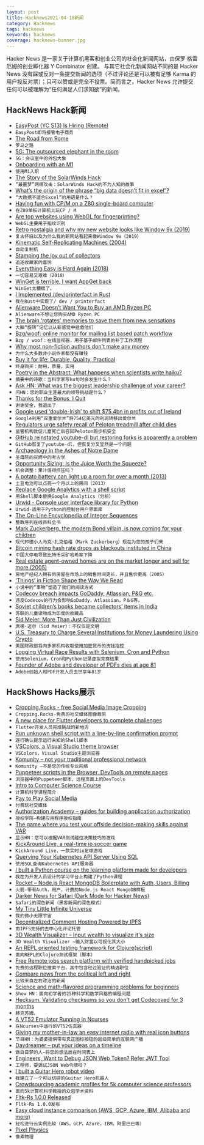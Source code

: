```yaml
---
layout: post
title: Hacknews2021-04-18新闻
category: Hacknews
tags: hacknews
keywords: hacknews
coverage: hacknews-banner.jpg
---
```


Hacker News 是一家关于计算机黑客和创业公司的社会化新闻网站，由保罗·格雷厄姆的创业孵化器 Y Combinator 创建。
与其它社会化新闻网站不同的是 Hacker News 没有踩或反对一条提交新闻的选项（不过评论还是可以被有足够 Karma 的用户投反对票）；只可以赞或是完全不投票。简而言之，Hacker News 允许提交任何可以被理解为“任何满足人们求知欲”的新闻。

## HackNews Hack新闻


- [EasyPost (YC S13) Is Hiring (Remote)](https://www.easypost.com/careers)
- `EasyPost即将接管电子商务`
- [The Road from Rome](https://aeon.co/essays/how-the-fall-of-the-roman-empire-paved-the-road-to-modernity)
- `罗马之路`
- [5G: The outsourced elephant in the room](https://berthub.eu/articles/posts/5g-elephant-in-the-room/)
- `5G：会议室中的外包大象`
- [Onboarding with an M1](https://authzed.com/blog/onboarding-with-an-m1/)
- `使用M1入职`
- [The Story of the SolarWinds Hack](https://www.npr.org/2021/04/16/985439655/a-worst-nightmare-cyberattack-the-untold-story-of-the-solarwinds-hack)
- `“最噩梦”网络攻击：SolarWinds Hack的不为人知的故事`
- [What’s the origin of the phrase “big data doesn’t fit in excel”?](https://shkspr.mobi/blog/2021/04/whats-the-origin-of-the-phrase-big-data-doesnt-fit-in-excel/)
- `“大数据不适合Excel”的用语是什么？`
- [Having fun with CP/M on a Z80 single-board computer](https://blog.steve.fi/having_fun_with_cp_m_on_a_z80_single_board_computer_.html)
- `在Z80单板计算机上玩CP / M`
- [Are top websites using WebGL for fingerprinting?](https://jonatron.github.io/webgl-fingerprinting/)
- `WebGL主要用于指纹识别`
- [Retro nostalgia and why my new website looks like Window 9x (2019)](https://ash.ms/2019-10-02/retro-website-launch/)
- `复古怀旧以及为什么我的新网站看起来像Window 9x（2019）`
- [Kinematic Self-Replicating Machines (2004)](http://www.molecularassembler.com/KSRM.htm)
- `自动复制机`
- [Stamping the joy out of collectors](https://notalwaysright.com/stamping-the-joy-out-of-collectors/224082/)
- `追逐收藏家的喜悦`
- [Everything Easy is Hard Again (2018)](https://frankchimero.com/blog/2018/everything-easy/)
- `一切容易又艰难（2018）`
- [WinGet is terrible, I want AppGet back](https://niemarwinget.medium.com/winget-is-terrible-i-want-appget-back-41b3ca598596)
- `WinGet太糟糕了。`
- [I Implemented /dev/printerfact in Rust](https://christine.website/blog/dev-printerfact-2021-04-17)
- `我在Rust中实现了/ dev / printerfact`
- [Alienware Doesn’t Want You to Buy an AMD Ryzen PC](https://www.extremetech.com/gaming/321919-alienware-really-doesnt-want-you-to-buy-an-amd-ryzen-pc)
- `Alienware不想让您购买AMD Ryzen PC`
- [The brain ‘rotates’ memories to save them from new sensations](https://www.quantamagazine.org/the-brain-rotates-memories-to-save-them-from-new-sensations-20210415/)
- `大脑“旋转”记忆以从新感觉中拯救他们`
- [Bzg/woof: online monitor for mailing list based patch workflow](https://github.com/bzg/woof)
- `Bzg / woof：在线监视器，用于基于邮件列表的补丁工作流程`
- [Why most non-fiction authors don't make any money](https://writeusefulbooks.com/resources/why-nonfiction-fails-to-make-money/)
- `为什么大多数非小说作家都没有赚钱`
- [Buy it for life: Durable, Quality, Practical](https://www.buyforlife.com/)
- `终身购买：耐用，质量，实用`
- [Poetry in the Abstract: What happens when scientists write haiku?](https://theamericanscholar.org/poetry-in-the-abstract/)
- `摘要中的诗歌：当科学家写ku句时会发生什么？`
- [Ask HN: What was the biggest leadership challenge of your career?](item?id=26847816)
- `问HN：您的职业生涯最大的领导挑战是什么？`
- [Thanks for the Bonus, I Quit](https://madned.substack.com/p/thanks-for-the-bonus-i-quit)
- `谢谢奖金，我退出了`
- [Google used ‘double-Irish’ to shift $75.4bn in profits out of Ireland](https://www.irishtimes.com/business/technology/google-used-double-irish-to-shift-75-4bn-in-profits-out-of-ireland-1.4540519)
- `Google利用“双重爱尔兰”将754亿美元的利润转移出爱尔兰`
- [Regulators urge safety recall of Peloton treadmill after child dies](https://www.washingtonpost.com/business/2021/04/16/peloton-treadmill-injuries-death-cpsc/)
- `监管机构敦促儿童死亡后召回Peloton跑步机安全`
- [GitHub reinstated youtube-dl but restoring forks is apparently a problem](https://torrentfreak.com/github-reinstated-youtube-dl-but-restoring-forks-is-apparently-a-problem-210417/)
- `GitHub恢复了youtube-dl，但恢复分叉显然是一个问题`
- [Archaeology in the Ashes of Notre Dame](https://www.sapiens.org/archaeology/archaeology-notre-dame-cathedral/)
- `圣母院的灰烬中的考古学`
- [Opportunity Sizing: Is the Juice Worth the Squeeze?](https://blog.harterrt.com/opportunity_sizing.html)
- `机会调整：果汁值得挤压吗？`
- [A potato battery can light up a room for over a month (2013)](https://www.smithsonianmag.com/innovation/a-potato-battery-can-light-up-a-room-for-over-a-month-180948260/)
- `土豆电池可以点亮一个月以上的房间（2013）`
- [Replace Google Analytics with a shell script](https://www.go350.com/posts/replace-google-analytics-with-a-shell-script/)
- `用Shell脚本替换Google Analytics（分析）`
- [Urwid - Console user interface library for Python](http://urwid.org/)
- `Urwid-适用于Python的控制台用户界面库`
- [The On-Line Encyclopedia of Integer Sequences](https://oeis.org/)
- `整数序列在线百科全书`
- [Mark Zuckerberg, the modern Bond villain, is now coming for your children](https://www.theguardian.com/commentisfree/2021/apr/17/mark-zuckerg-the-modern-bond-villain-is-now-coming-for-your-children)
- `现代邦德小人马克·扎克伯格（Mark Zuckerberg）现在为您的孩子们来`
- [Bitcoin mining hash rate drops as blackouts instituted in China](https://www.nasdaq.com/articles/bitcoin-mining-hash-rate-drops-as-blackouts-instituted-in-china-2021-04-16)
- `中国大停电导致比特币采矿哈希率下降`
- [Real estate agent-owned homes are on the market longer and sell for more (2005)](https://www.nber.org/digest/mar05/do-real-estate-agents-exploit-their-information-advantage)
- `房地产经纪人拥有的房屋在市场上的销售时间更长，并且售价更高（2005）`
- [‘Things’ in Fiction Shape the Way We Read](https://www.thenation.com/article/culture/sarah-wasserman-death-of-things-review/)
- `小说中的“事物”塑造了我们的阅读方式`
- [Codecov breach impacts GoDaddy, Atlassian, P&G etc.](https://www.reuters.com/technology/us-investigators-probing-breach-san-francisco-code-testing-company-firm-2021-04-16/)
- `违反Codecov的行为会影响GoDaddy，Atlassian，P＆G等。`
- [Soviet children’s books became collectors’ items in India](https://www.atlasobscura.com/articles/soviet-childrens-books-in-india)
- `苏联的儿童读物成为印度的收藏品`
- [Sid Meier: More Than Just Civilization](https://boilingsteam.com/sid-meier-more-than-just-civilization/)
- `席德·迈尔（Sid Meier）：不仅仅是文明`
- [U.S. Treasury to Charge Several Institutions for Money Laundering Using Crypto](https://twitter.com/Fxhedgers/status/1383611847144730626)
- `美国财政部将向多家机构收取使用加密货币的洗钱指控`
- [Logging Virtual Race Results with Selenium, Cron and Python](https://kellyfoulk.herokuapp.com/post/7)
- `使用Selenium，Cron和Python记录虚拟竞赛结果`
- [Founder of Adobe and developer of PDFs dies at age 81](https://apnews.com/article/business-john-warnock-san-francisco-b77f216f52d736a6b5a383a429208f51)
- `Adobe创始人和PDF开发人员去世享年81岁`


## HackShows Hacks展示

- [ Cropping.Rocks - free Social Media Image Cropping](https://cropping.rocks)
- `Cropping.Rocks-免费的社交媒体图像裁剪`
- [ A new place for Flutter developers to complete challenges](https://flutterchallenge.dev)
- `Flutter开发人员完成挑战的新地方`
- [ Run unknown shell script with a line-by-line confirmation prompt](https://gist.github.com/wlib/093f8b8f670016813073a4c4f8b28e81)
- `逐行确认提示运行未知的Shell脚本`
- [ VSColors, a Visual Studio theme browser](https://www.vscolors.com/)
- `VSColors，Visual Studio主题浏览器`
- [ Komunity – not your traditional professional network](https://komunity.io)
- `Komunity –不是您的传统专业网络`
- [ Puppeteer scripts in the Browser, DevTools on remote pages](https://pptrconsole.com?a)
- `浏览器中的Puppeteer脚本，远程页面上的DevTools`
- [ Intro to Computer Science Course](https://www.makeschool.com/mediabook/course/cs-1-0/the-adventure-begins/the-adventure-begins/)
- `计算机科学课程简介`
- [ Pay to Play Social Media](http://niceplace.network)
- `付费玩社交媒体`
- [ Authorization Academy – guides for building application authorization](https://www.osohq.com/developers/authorization-academy)
- `授权学院–构建应用程序授权指南`
- [ The game where you test your offside decision-making skills against VAR](https://offsideornot.com/)
- `显示HN：您可以根据VAR测试越位决策技巧的游戏`
- [ KickAround Live, a real-time io soccer game](https://mirafungames.com/multi)
- `KickAround Live，一款实时io足球游戏`
- [ Querying Your Kubernetes API Server Using SQL](https://github.com/Dentrax/kubesql)
- `使用SQL查询Kubernetes API服务器`
- [ I built a Python course on the learning platform made for developers](https://www.slip.so/courses/python-dictionaries-from-a-to-z)
- `我在为开发人员设计的学习平台上构建了Python课程`
- [ Rocket – Node.js React MongoDB Boilerplate with Auth, Users, Billing](https://userocket.herokuapp.com/)
- `火箭-带有Auth，用户，计费的Node.js React MongoDB样板`
- [ Darker News for Safari (Dark Mode for Hacker News)](https://apps.apple.com/us/app/darker-news-for-safari/id1562920743)
- `Safari的深色新闻（黑客新闻的深色模式）`
- [ My Tiny Little Infinite Universe](https://github.com/RobinLinus/my-tiny-little-infinite-universe)
- `我的微小无限宇宙`
- [ Decentralized Comment Hosting Powered by IPFS](https://komento.host)
- `由IPFS支持的去中心化评论托管`
- [ 3D Wealth Visualizer – Input wealth to visualize it's size](https://benwinding.github.io/wealth-visualizer/)
- `3D Wealth Visualizer –输入财富以可视化其大小`
- [ An REPL oriented testing framework for Clojure(script)](https://fctorial.github.io/posts/tst.html)
- `面向REPL的Clojure测试框架（脚本）`
- [ Free Remote jobs search platform with verified handpicked jobs](https://www.beefrii.com)
- `免费的远程职位搜索平台，其中包含经过验证的精选职位`
- [ Compare news from the political left and right](https://their.news)
- `比较来自左右政治的新闻`
- [ Science and math-flavored programming problems for beginners](https://projectlovelace.net/problems/)
- `Show HN：面向初学者的25种科学和数学风格的编程问题`
- [ Hecksum. Validating checksums so you don't get Codecoved for 3 months](https://www.hecksum.com/)
- `赫克苏姆。`
- [ A VT52 Emulator Running in Ncurses](https://github.com/TurkeyMcMac/vt52ish)
- `在Ncurses中运行的VT52仿真器`
- [ Giving my mother-in-law an easy internet radio with real icon buttons](http://bef.no/radio/)
- `节目HN：为婆婆提供带有真正图标按钮的超级简单的互联网广播`
- [ Daydreamer – put your ideas on a timeline](https://daydreamer.app)
- `做白日梦的人–将您的想法放在时间表上`
- [ Engineers, Want to Debug JSON Web Token? Refer JWT Tool](https://jwt.tool-kit.dev/)
- `工程师，要调试JSON Web令牌吗？`
- [ I built a Guitar Hero robot video](https://www.youtube.com/watch?v=htk6eXxpSNA)
- `我建立了一个可以切碎的Guitar Hero机器人`
- [ Crowdsourcing academic profiles for 5k computer science professors](https://drafty.cs.brown.edu/csprofessors)
- `面向5k计算机科学教授的众包学术资料`
- [ Fltk-Rs 1.0.0 Released](https://github.com/MoAlyousef/fltk-rs)
- `Fltk-Rs 1.0.0发布`
- [ Easy cloud instance comparison (AWS, GCP, Azure, IBM, Alibaba and more)](https://cloudoptimizer.io)
- `轻松进行云实例比较（AWS，GCP，Azure，IBM，阿里巴巴等）`
- [ Pixel Physics](https://victorribeiro.com/pixelPhysics/)
- `像素物理`


